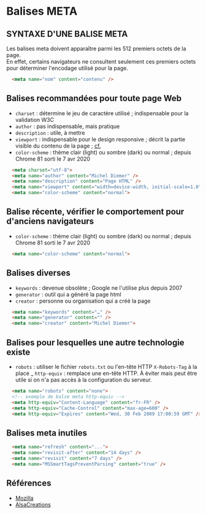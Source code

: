 ﻿
# Balises META

## SYNTAXE D'UNE BALISE META

Les balises meta doivent apparaître parmi les 512 premiers octets de la page.<br>
En effet, certains navigateurs ne consultent seulement ces premiers octets pour déterminer l'encodage utilisé pour la page.

```html
  <meta name="nom" content="contenu" />
```
## Balises recommandées pour toute page Web

- `charset` : détermine le jeu de caractère utilisé ; indispensable pour la validation W3C
- `author` : pas indispensable, mais pratique
- `description` : utile, à mettre
- `viewport` : indispensable pour le design responsive ; décrit la partie visible du contenu de la page ; [cf.](https://developer.mozilla.org/fr/docs/Web/HTML/Viewport_meta_tag)
- `color-scheme` : thème clair (light) ou sombre (dark) ou normal ; depuis Chrome 81 sorti le 7 avr 2020
```html
  <meta charset="utf-8">
  <meta name="author" content="Michel Diemer" />
  <meta name="description" content="Page HTML" />
  <meta name="viewport" content="width=device-width, initial-scale=1.0">
  <meta name="color-scheme" content="normal">  
```
## Balise récente, vérifier le comportement pour d'anciens navigateurs
- `color-scheme` : thème clair (light) ou sombre (dark) ou normal ; depuis Chrome 81 sorti le 7 avr 2020
```html
  <meta name="color-scheme" content="normal">  
```

## Balises diverses
- `keywords` : devenue obsolète ; Google ne l'utilise plus depuis 2007
- `generator` : outil qui a généré la page html
- `creator` : personne ou organisation qui a créé la page
```html
  <meta name="keywords" content="…" />
  <meta name="generator" content="" />
  <meta name="creator" content="Michel Diemer">
```  
  
## Balises pour lesquelles une autre technologie existe
- `robots` : utiliser le fichier `robots.txt` ou l'en-tête HTTP `X-Robots-Tag` à la place
_ `http-equiv` : remplace une en-tête HTTP. À éviter mais peut être utile si on n'a pas accès à la configuration du serveur.
```html
  <meta name="robots" content="none">
  <!-- exemple de balse meta http-equiv -->
  <meta http-equiv="Content-Language" content="fr-FR" />
  <meta http-equiv="Cache-Control" content="max-age=600" />
  <meta http-equiv="Expires" content="Wed, 30 Feb 2009 17:00:59 GMT" />
```   
## Balises meta inutiles
```html
  <meta name="refresh" content="...">
  <meta name="revisit-after" content="14 days" />
  <meta name="revisit" content="7 days" />
  <meta name="MSSmartTagsPreventParsing" content="true" />
```  

## Références
- [Mozilla](https://developer.mozilla.org/fr/docs/Web/HTML/Element/meta)
- [AlsaCreations](https://www.alsacreations.com/article/lire/628-balises-meta.html)

